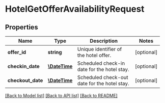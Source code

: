 # HotelGetOfferAvailabilityRequest

## Properties
Name | Type | Description | Notes
------------ | ------------- | ------------- | -------------
**offer_id** | **string** | Unique identifier of the hotel offer. | [optional] 
**checkin_date** | [**\DateTime**](\DateTime.md) | Scheduled check-in date for the hotel stay. | [optional] 
**checkout_date** | [**\DateTime**](\DateTime.md) | Scheduled check-out date for the hotel stay. | [optional] 

[[Back to Model list]](../../README.md#documentation-for-models) [[Back to API list]](../../README.md#documentation-for-api-endpoints) [[Back to README]](../../README.md)

